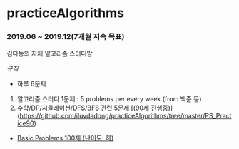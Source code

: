 # practiceAlgorithms
### 2019.06 ~ 2019.12(7개월 지속 목표)
김다동의 자체 알고리즘 스터디방 

*규칙*
- 하루 6문제
1. 알고리즘 스터디 1문제 :  5 problems per every week (from 백준 등)
2. 수학/DP/시뮬레이션/DFS/BFS 관련 5문제 [(90제 진행중)] (https://github.com/iluvdadong/practiceAlgorithms/tree/master/PS_Practice90)


* [Basic Problems 100제 (난이도: 하)](https://github.com/iluvdadong/practiceAlgorithms/tree/master/basicProblems_100)
